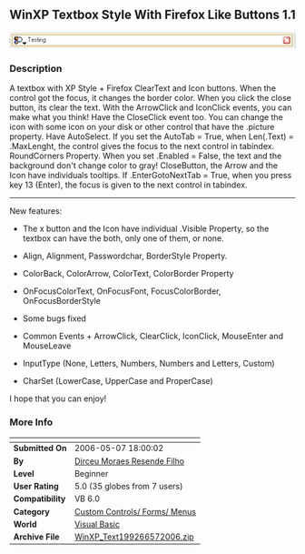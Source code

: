 ﻿<div align="center">

## WinXP Textbox Style With Firefox Like Buttons 1\.1

<img src="PIC2006428949465029.JPG">
</div>

### Description

A textbox with XP Style + Firefox ClearText and Icon buttons. When the control got the focus, it changes the border color. When you click the close button, its clear the text. With the ArrowClick and IconClick events, you can make what you think! Have the CloseClick event too. You can change the icon with some icon on your disk or other control that have the .picture property. Have AutoSelect. If you set the AutoTab = True, when Len(.Text) = .MaxLenght, the control gives the focus to the next control in tabindex. RoundCorners Property. When you set .Enabled = False, the text and the background don't change color to gray! CloseButton, the Arrow and the Icon have individuals tooltips. If .EnterGotoNextTab = True, when you press key 13 (Enter), the focus is given to the next control in tabindex.

----

New features:

* The x button and the Icon have individual .Visible Property, so the textbox can have the both, only one of them, or none.

* Align, Alignment, Passwordchar, BorderStyle Property.

* ColorBack, ColorArrow, ColorText, ColorBorder Property

* OnFocusColorText, OnFocusFont, FocusColorBorder, OnFocusBorderStyle

* Some bugs fixed

* Common Events + ArrowClick, ClearClick, IconClick, MouseEnter and MouseLeave

* InputType (None, Letters, Numbers, Numbers and Letters, Custom)

* CharSet (LowerCase, UpperCase and ProperCase)

I hope that you can enjoy!
 
### More Info
 


<span>             |<span>
---                |---
**Submitted On**   |2006-05-07 18:00:02
**By**             |[Dirceu Moraes Resende Filho](https://github.com/Planet-Source-Code/PSCIndex/blob/master/ByAuthor/dirceu-moraes-resende-filho.md)
**Level**          |Beginner
**User Rating**    |5.0 (35 globes from 7 users)
**Compatibility**  |VB 6\.0
**Category**       |[Custom Controls/ Forms/  Menus](https://github.com/Planet-Source-Code/PSCIndex/blob/master/ByCategory/custom-controls-forms-menus__1-4.md)
**World**          |[Visual Basic](https://github.com/Planet-Source-Code/PSCIndex/blob/master/ByWorld/visual-basic.md)
**Archive File**   |[WinXP\_Text199266572006\.zip](https://github.com/Planet-Source-Code/dirceu-moraes-resende-filho-winxp-textbox-style-with-firefox-like-buttons-1-1__1-65132/archive/master.zip)








